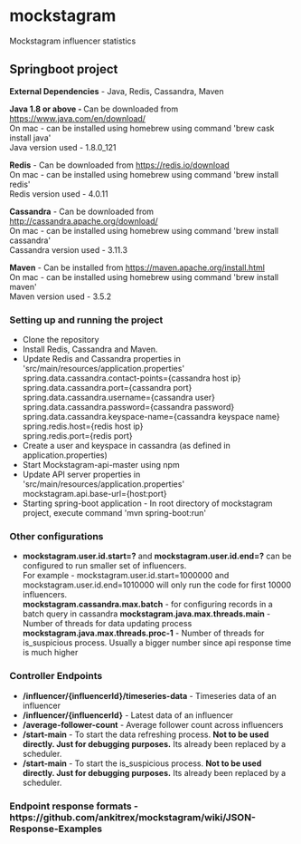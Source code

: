 # mockstagram
Mockstagram influencer statistics

<h2>Springboot project</h2>

<b>External Dependencies</b> - Java, Redis, Cassandra, Maven

<b>Java 1.8 or above - </b>
Can be downloaded from https://www.java.com/en/download/ <br/>
On mac - can be installed using homebrew using command 'brew cask install java' <br/>
Java version used - 1.8.0_121

<b>Redis</b> - 
Can be downloaded from https://redis.io/download <br/>
On mac - can be installed using homebrew using command 'brew install redis' <br/>
Redis version used - 4.0.11

<b>Cassandra</b> - 
Can be downloaded from http://cassandra.apache.org/download/ <br/>
On mac - can be installed using homebrew using command 'brew install cassandra' <br/>
Cassandra version used - 3.11.3

<b>Maven</b> - 
Can be installed from https://maven.apache.org/install.html <br/>
On mac - can be installed using homebrew using command 'brew install maven' <br/>
Maven version used - 3.5.2

<h3>Setting up and running the project</h3>
<ul>
<li>Clone the repository</li>
<li>Install Redis, Cassandra and Maven.
<li>Update Redis and Cassandra properties in 'src/main/resources/application.properties'<br/>
spring.data.cassandra.contact-points={cassandra host ip}<br/>
spring.data.cassandra.port={cassandra port}<br/>
spring.data.cassandra.username={cassandra user}<br/>
spring.data.cassandra.password={cassandra password}<br/>
spring.data.cassandra.keyspace-name={cassandra keyspace name}<br/>
spring.redis.host={redis host ip}<br/>
spring.redis.port={redis port}<br/>
</li>
<li>Create a user and keyspace in cassandra (as defined in application.properties)</li>
<li>Start Mockstagram-api-master using npm</li>
<li>Update API server properties in 'src/main/resources/application.properties'<br/>
mockstagram.api.base-url={host:port}
<li>Starting spring-boot application - In root directory of mockstagram project, execute command 'mvn spring-boot:run' </li>
</ul>

<h3>Other configurations</h3>
<ul>
<li><b>mockstagram.user.id.start=?</b> and <b>mockstagram.user.id.end=?</b> can be configured to run smaller set of influencers.<br/>
For example - mockstagram.user.id.start=1000000 and mockstagram.user.id.end=1010000 will only run the code for first 10000 influencers.
</li>
</li><b>mockstagram.cassandra.max.batch</b> - for configuring records in a batch query in cassandra</li>
</li><b>mockstagram.java.max.threads.main</b> - Number of threads for data updating process</li>
</li><b>mockstagram.java.max.threads.proc-1</b> - Number of threads for is_suspicious process. Usually a bigger number since api response time is much higher</li>
</ul>


<h3>Controller Endpoints</h3>
<ul>
<li><b>/influencer/{influencerId}/timeseries-data</b> - Timeseries data of an influencer</li>
<li><b>/influencer/{influencerId}</b> - Latest data of an influencer</li>
<li><b>/average-follower-count</b> - Average follower count across influencers</li>
<li><b>/start-main</b> - To start the data refreshing process. <b>Not to be used directly. Just for debugging purposes.</b> Its already been replaced by a scheduler.</li>
<li><b>/start-main</b> - To start the is_suspicious process. <b>Not to be used directly. Just for debugging purposes.</b> Its already been replaced by a scheduler.</li>
</ul>

<h3> Endpoint response formats - https://github.com/ankitrex/mockstagram/wiki/JSON-Response-Examples </h3>
